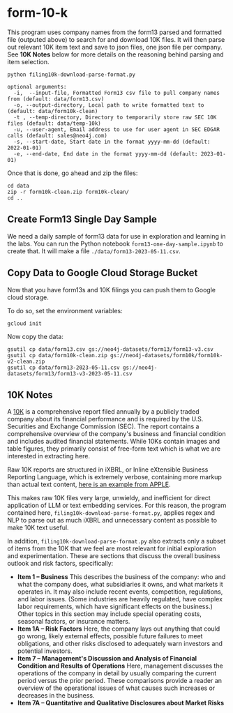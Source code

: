 # form-10-k
This program uses company names from the form13 parsed and formatted file (outputed above) to search for and download 10K files.  It will then parse out relevant 10K item text and save to json files, one json file per company. See __10K Notes__ below for more details on the reasoning behind parsing and item selection.

```python filing10k-download-parse-format.py```

```
optional arguments:
  -i,  --input-file, Formatted Form13 csv file to pull company names from (default: data/form13.csv)
  -o, --output-directory, Local path to write formatted text to (default: data/form10k-clean)
  -t , --temp-directory, Directory to temporarily store raw SEC 10K files (default: data/temp-10k)
  -u, --user-agent, Email address to use for user agent in SEC EDGAR calls (default: sales@neo4j.com)
  -s, --start-date, Start date in the format yyyy-mm-dd (default: 2022-01-01)
  -e, --end-date, End date in the format yyyy-mm-dd (default: 2023-01-01)

```

Once that is done, go ahead and zip the files:

```
cd data
zip -r form10k-clean.zip form10k-clean/
cd ..
```

## Create Form13 Single Day Sample
We need a daily sample of form13 data for use in exploration and learning in the labs.  You can run the Python notebook `form13-one-day-sample.ipynb` to create that. It will make a file `./data/form13-2023-05-11.csv`.


## Copy Data to Google Cloud Storage Bucket
Now that you have form13s and 10K filings you can push them to Google cloud storage.

To do so, set the environment variables:

    gcloud init

Now copy the data:

    gsutil cp data/form13.csv gs://neo4j-datasets/form13/form13-v3.csv
    gsutil cp data/form10k-clean.zip gs://neo4j-datasets/form10k/form10k-v2-clean.zip
    gsutil cp data/form13-2023-05-11.csv gs://neo4j-datasets/form13/form13-v3-2023-05-11.csv

## 10K Notes

A [10K](https://www.investor.gov/introduction-investing/investing-basics/glossary/form-10-k) is a comprehensive report filed annually by a publicly traded company about its financial performance and is required by the U.S. Securities and Exchange Commission (SEC). The report contains a comprehensive overview of the company's business and financial condition and includes audited financial statements. While 10Ks contain images and table figures, they primarily consist of free-form text which is what we are interested in extracting here.

Raw 10K reports are structured in iXBRL, or Inline eXtensible Business Reporting Language, which is extremely verbose, containing more markup than actual text content, [here is an example from APPLE](https://www.sec.gov/Archives/edgar/data/320193/000032019322000108/0000320193-22-000108.txt).

This makes raw 10K files very large, unwieldy, and inefficient for direct application of LLM or text embedding services. For this reason, the program contained here, `filing10k-download-parse-format.py`, applies regex and NLP to parse out as much iXBRL and unnecessary content as possible to make 10K text useful.

In addition, `filing10k-download-parse-format.py` also extracts only a subset of items from the 10K that we feel are most relevant for initial exploration and experimentation.  These are sections that discuss the overall business outlook and risk factors, specifically:

* __Item 1 – Business__
This describes the business of the company: who and what the company does, what subsidiaries it owns, and what markets it operates in. It may also include recent events, competition, regulations, and labor issues. (Some industries are heavily regulated, have complex labor requirements, which have significant effects on the business.) Other topics in this section may include special operating costs, seasonal factors, or insurance matters.
* __Item 1A – Risk Factors__
Here, the company lays out anything that could go wrong, likely external effects, possible future failures to meet obligations, and other risks disclosed to adequately warn investors and potential investors.
* __Item 7 – Management's Discussion and Analysis of Financial Condition and Results of Operations__
Here, management discusses the operations of the company in detail by usually comparing the current period versus the prior period. These comparisons provide a reader an overview of the operational issues of what causes such increases or decreases in the business.
* __Item 7A – Quantitative and Qualitative Disclosures about Market Risks__

